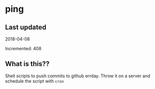 # ping

## Last updated
2018-04-08

Incremented: 408

## What is this??
Shell scripts to push commits to github errday. Throw it on a server and schedule the script with `cron`
